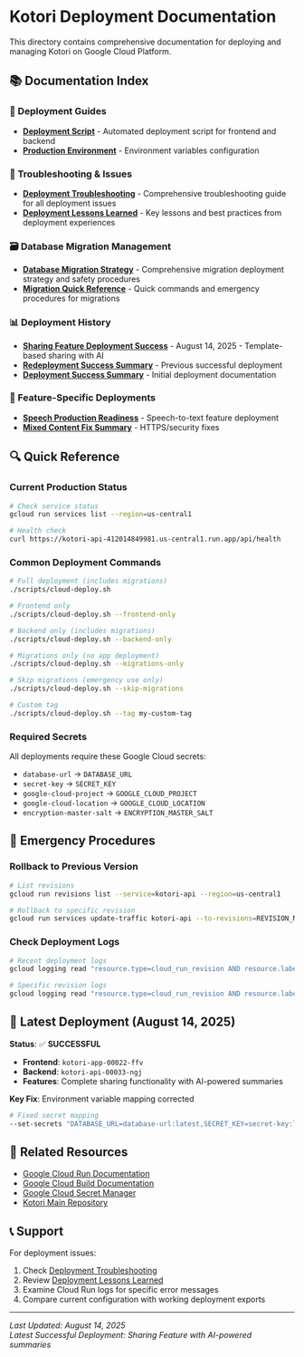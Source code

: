 # Kotori Deployment Documentation

This directory contains comprehensive documentation for deploying and managing Kotori on Google Cloud Platform.

## 📚 Documentation Index

### 🚀 Deployment Guides
- **[Deployment Script](../../scripts/cloud-deploy.sh)** - Automated deployment script for frontend and backend
- **[Production Environment](../../deploy/production-env.yaml)** - Environment variables configuration

### 🔧 Troubleshooting & Issues
- **[Deployment Troubleshooting](./DEPLOYMENT_TROUBLESHOOTING.md)** - Comprehensive troubleshooting guide for all deployment issues
- **[Deployment Lessons Learned](./DEPLOYMENT_LESSONS_LEARNED.md)** - Key lessons and best practices from deployment experiences

### 🗃️ Database Migration Management
- **[Database Migration Strategy](./DATABASE_MIGRATION_STRATEGY.md)** - Comprehensive migration deployment strategy and safety procedures
- **[Migration Quick Reference](./MIGRATION_QUICK_REFERENCE.md)** - Quick commands and emergency procedures for migrations

### 📊 Deployment History
- **[Sharing Feature Deployment Success](./SHARING_FEATURE_DEPLOYMENT_SUCCESS.md)** - August 14, 2025 - Template-based sharing with AI
- **[Redeployment Success Summary](./REDEPLOYMENT_SUCCESS_SUMMARY.md)** - Previous successful deployment
- **[Deployment Success Summary](./DEPLOYMENT_SUCCESS_SUMMARY.md)** - Initial deployment documentation

### 🎯 Feature-Specific Deployments
- **[Speech Production Readiness](./SPEECH_PRODUCTION_READINESS.md)** - Speech-to-text feature deployment
- **[Mixed Content Fix Summary](./MIXED_CONTENT_FIX_SUMMARY.md)** - HTTPS/security fixes

## 🔍 Quick Reference

### Current Production Status
```bash
# Check service status
gcloud run services list --region=us-central1

# Health check
curl https://kotori-api-412014849981.us-central1.run.app/api/health
```

### Common Deployment Commands
```bash
# Full deployment (includes migrations)
./scripts/cloud-deploy.sh

# Frontend only
./scripts/cloud-deploy.sh --frontend-only

# Backend only (includes migrations)
./scripts/cloud-deploy.sh --backend-only

# Migrations only (no app deployment)
./scripts/cloud-deploy.sh --migrations-only

# Skip migrations (emergency use only)
./scripts/cloud-deploy.sh --skip-migrations

# Custom tag
./scripts/cloud-deploy.sh --tag my-custom-tag
```

### Required Secrets
All deployments require these Google Cloud secrets:
- `database-url` → `DATABASE_URL`
- `secret-key` → `SECRET_KEY`
- `google-cloud-project` → `GOOGLE_CLOUD_PROJECT`
- `google-cloud-location` → `GOOGLE_CLOUD_LOCATION`
- `encryption-master-salt` → `ENCRYPTION_MASTER_SALT`

## 🚨 Emergency Procedures

### Rollback to Previous Version
```bash
# List revisions
gcloud run revisions list --service=kotori-api --region=us-central1

# Rollback to specific revision
gcloud run services update-traffic kotori-api --to-revisions=REVISION_NAME=100 --region=us-central1
```

### Check Deployment Logs
```bash
# Recent deployment logs
gcloud logging read "resource.type=cloud_run_revision AND resource.labels.service_name=kotori-api" --limit=50

# Specific revision logs
gcloud logging read "resource.type=cloud_run_revision AND resource.labels.revision_name=REVISION_NAME" --limit=20
```

## 🎯 Latest Deployment (August 14, 2025)

**Status**: ✅ **SUCCESSFUL**
- **Frontend**: `kotori-app-00022-ffv` 
- **Backend**: `kotori-api-00033-ngj`
- **Features**: Complete sharing functionality with AI-powered summaries

**Key Fix**: Environment variable mapping corrected
```bash
# Fixed secret mapping
--set-secrets "DATABASE_URL=database-url:latest,SECRET_KEY=secret-key:latest,..."
```

## 🔗 Related Resources

- [Google Cloud Run Documentation](https://cloud.google.com/run/docs)
- [Google Cloud Build Documentation](https://cloud.google.com/build/docs)
- [Google Cloud Secret Manager](https://cloud.google.com/secret-manager/docs)
- [Kotori Main Repository](../../README.md)

## 📞 Support

For deployment issues:
1. Check [Deployment Troubleshooting](./DEPLOYMENT_TROUBLESHOOTING.md)
2. Review [Deployment Lessons Learned](./DEPLOYMENT_LESSONS_LEARNED.md)
3. Examine Cloud Run logs for specific error messages
4. Compare current configuration with working deployment exports

---

*Last Updated: August 14, 2025*  
*Latest Successful Deployment: Sharing Feature with AI-powered summaries*
